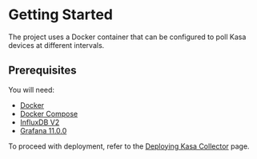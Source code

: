 # Getting Started

The project uses a Docker container that can be configured to poll Kasa devices at different intervals.

## Prerequisites

You will need:
- [Docker](https://docs.docker.com/install)
- [Docker Compose](https://docs.docker.com/compose/install)
- [InfluxDB V2](https://docs.influxdata.com/influxdb/v2/)
- [Grafana 11.0.0](https://grafana.com/oss/grafana/)

To proceed with deployment, refer to the [Deploying Kasa Collector](Deploying-Kasa-Collector.md) page.